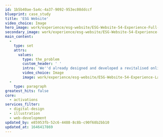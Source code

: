 ```yaml
---
id: 1b5b40ae-5a4c-4a37-9092-953ec08ddccf
blueprint: case_study
title: 'ESG Website'
video_choice: Image
hero_image: work/experience/esg-website/ESG-Website-54-Experience-Full-Image-2732x1536.jpg
secondary_image: work/experience/esg-website/ESG-Website-54-Experience-Secondary-Image-927x522.jpg
main_content:
  -
    type: set
    attrs:
      values:
        type: the_problem
        custom_header: ' '
        intro: 'We''d already designed and developed a revitalised online presence for Utiligroup. However, things change in business. With a new vision for the future and a complete rebrand to ESG Global, we had to take things up a notch to build brand spanking new responsive websites in both English and Japanese, that were future-proof and ready to give people a brilliant online experience. We needed to shout from the server racks that they''re an industry leading global software provider with a technical but exciting approach to what they do. We pushed the design and the story with a combination of fluid layered pages built up with energetic motion graphics. The result? Increased unique users year on year and a more effective web experience all round.'
        video_choice: Image
        image: work/experience/esg-website/ESG-Website-54-Experience-Large-927x522.jpg
  -
    type: paragraph
greatest_hits: false
core:
  - activations
services_filter:
  - digital-design
  - illustration
  - web-development
updated_by: e85953fb-52c6-4488-8c8b-c90f68b2bb10
updated_at: 1646417869
---
```

